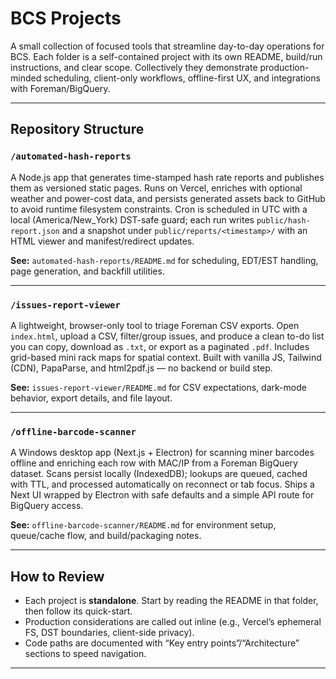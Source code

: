 # BCS Projects

A small collection of focused tools that streamline day-to-day operations for BCS. Each folder is a self-contained project with its own README, build/run instructions, and clear scope. Collectively they demonstrate production-minded scheduling, client-only workflows, offline-first UX, and integrations with Foreman/BigQuery.

---

## Repository Structure

### `/automated-hash-reports`

A Node.js app that generates time-stamped hash rate reports and publishes them as versioned static pages. Runs on Vercel, enriches with optional weather and power-cost data, and persists generated assets back to GitHub to avoid runtime filesystem constraints. Cron is scheduled in UTC with a local (America/New_York) DST-safe guard; each run writes `public/hash-report.json` and a snapshot under `public/reports/<timestamp>/` with an HTML viewer and manifest/redirect updates.

**See:** `automated-hash-reports/README.md` for scheduling, EDT/EST handling, page generation, and backfill utilities.

---

### `/issues-report-viewer`

A lightweight, browser-only tool to triage Foreman CSV exports. Open `index.html`, upload a CSV, filter/group issues, and produce a clean to-do list you can copy, download as `.txt`, or export as a paginated `.pdf`. Includes grid-based mini rack maps for spatial context. Built with vanilla JS, Tailwind (CDN), PapaParse, and html2pdf.js — no backend or build step.

**See:** `issues-report-viewer/README.md` for CSV expectations, dark-mode behavior, export details, and file layout.

---

### `/offline-barcode-scanner`

A Windows desktop app (Next.js + Electron) for scanning miner barcodes offline and enriching each row with MAC/IP from a Foreman BigQuery dataset. Scans persist locally (IndexedDB); lookups are queued, cached with TTL, and processed automatically on reconnect or tab focus. Ships a Next UI wrapped by Electron with safe defaults and a simple API route for BigQuery access.

**See:** `offline-barcode-scanner/README.md` for environment setup, queue/cache flow, and build/packaging notes.

---

## How to Review

- Each project is **standalone**. Start by reading the README in that folder, then follow its quick-start.  
- Production considerations are called out inline (e.g., Vercel’s ephemeral FS, DST boundaries, client-side privacy).  
- Code paths are documented with “Key entry points”/“Architecture” sections to speed navigation.

---
